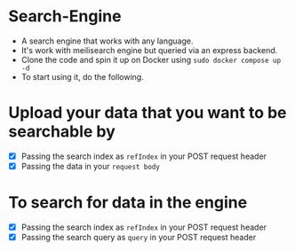 # Search-Engine
* A search engine that works with any language.
* It's work with meilisearch engine but queried via an express backend.
* Clone the code and spin it up on Docker using `sudo docker compose up -d`
* To start using it, do the following.
# Upload your data that you want to be searchable by
* [x] Passing the search index as `refIndex` in your POST request header
* [x] Passing the data in your `request body`
# To search for data in the engine
* [x] Passing the search index as `refIndex` in your POST request header
* [x] Passing the search query as `query` in your POST request header
